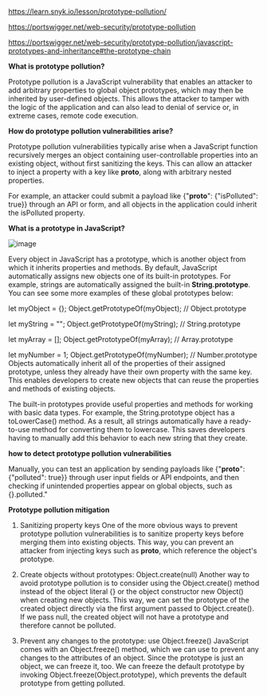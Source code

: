 https://learn.snyk.io/lesson/prototype-pollution/

https://portswigger.net/web-security/prototype-pollution

https://portswigger.net/web-security/prototype-pollution/javascript-prototypes-and-inheritance#the-prototype-chain


**What is prototype pollution?**

Prototype pollution is a JavaScript vulnerability that enables an attacker to add arbitrary properties to global object prototypes, which may then be inherited by user-defined objects.
This allows the attacker to tamper with the logic of the application and can also lead to denial of service or, in extreme cases, remote code execution.



**How do prototype pollution vulnerabilities arise?**

Prototype pollution vulnerabilities typically arise when a JavaScript function recursively merges an object containing user-controllable properties into an existing object, without first sanitizing the keys. This can allow an attacker to inject a property with a key like __proto__, along with arbitrary nested properties.

For example, an attacker could submit a payload like {"__proto__": {"isPolluted": true}} through an API or form, and all objects in the application could inherit the isPolluted property.



**What is a prototype in JavaScript?**


![image](https://github.com/user-attachments/assets/2be2fcaa-7e7b-43a3-8183-38d5aeb641ef)

Every object in JavaScript has a prototype, which is another object from which it inherits properties and methods. By default, JavaScript automatically assigns new objects one of its built-in prototypes.
For example, strings are automatically assigned the built-in **String.prototype**. You can see some more examples of these global prototypes below:

let myObject = {};
Object.getPrototypeOf(myObject);    // Object.prototype

let myString = "";
Object.getPrototypeOf(myString);    // String.prototype

let myArray = [];
Object.getPrototypeOf(myArray);	    // Array.prototype

let myNumber = 1;
Object.getPrototypeOf(myNumber);    // Number.prototype
Objects automatically inherit all of the properties of their assigned prototype, unless they already have their own property with the same key.
This enables developers to create new objects that can reuse the properties and methods of existing objects.

The built-in prototypes provide useful properties and methods for working with basic data types. For example, the String.prototype object has a toLowerCase() method. 
As a result, all strings automatically have a ready-to-use method for converting them to lowercase. This saves developers having to manually add this behavior to each new string that they create.

**how to detect prototype pollution vulnerabilities**

Manually, you can test an application by sending payloads like {"__proto__": {"polluted": true}} through user input fields or API endpoints, and then checking if unintended properties appear on global objects, such as {}.polluted."

**Prototype pollution mitigation**
1. Sanitizing property keys
One of the more obvious ways to prevent prototype pollution vulnerabilities is to sanitize property keys before merging them into existing objects.
 This way, you can prevent an attacker from injecting keys such as __proto__, which reference the object's prototype.

2. Create objects without prototypes: Object.create(null)
Another way to avoid prototype pollution is to consider using the Object.create() method instead of the object literal {} or the object constructor new Object() when creating new objects. 
This way, we can set the prototype of the created object directly via the first argument passed to Object.create(). If we pass null, the created object will not have a prototype and therefore cannot be polluted.

3. Prevent any changes to the prototype: use Object.freeze()
JavaScript comes with an Object.freeze() method, which we can use to prevent any changes to the attributes of an object.
Since the prototype is just an object, we can freeze it, too. We can freeze the default prototype by invoking Object.freeze(Object.prototype), which prevents the default prototype from getting polluted.
